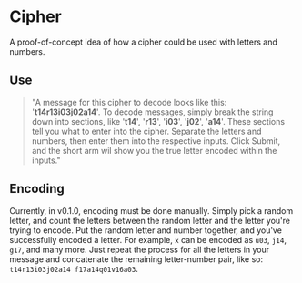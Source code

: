 # Cipher
A proof-of-concept idea of how a cipher could be used with letters and numbers.

## Use
> "A message for this cipher to decode looks like this: '__t14r13i03j02a14__'. To decode messages, simply break the string down into sections, like '__t14__', '__r13__', '__i03__', '__j02__', '__a14__'. These sections tell you what to enter into the cipher. Separate the letters and numbers, then enter them into the respective inputs. Click Submit, and the short arm wil show you the true letter encoded within the inputs."

## Encoding
Currently, in v0.1.0, encoding must be done manually. Simply pick a random letter, and count the letters between the random letter and the letter you're trying to encode. Put the random letter and number together, and you've successfully encoded a letter. For example, `x` can be encoded as `u03`, `j14`, `g17`, and many more. Just repeat the process for all the letters in your message and concatenate the remaining letter-number pair, like so: `t14r13i03j02a14 f17a14q01v16a03`.
